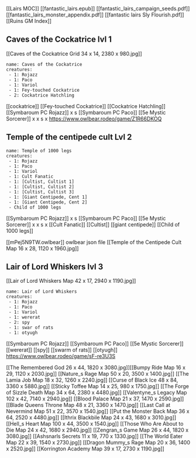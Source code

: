 [[Lairs MOC]]
[[fantastic_lairs.epub]]
[[fantastic_lairs_campaign_seeds.pdf]]
[[fantastic_lairs_monster_appendix.pdf]]
[[fantastic lairs Sly Flourish.pdf]]
[[Ruins GM Index]]

## Caves of the Cockatrice lvl 1
[[Caves of the Cockatrice Grid 34 x 14, 2380 x 980.jpg]]
```encounter
name: Caves of the Cockatrice
creatures:
 - 1: Rojazz
 - 1: Paco
 - 1: Variol
 - 1: Fey-touched Cockatrice
 - 2: Cockatrice Hatchling
```
[[cockatrice]]
[[Fey-touched Cockatrice]]
[[Cockatrice Hatchling]]
[[Symbaroum PC Rojazz]] x s
[[Symbaroum PC Paco]]
[[5e Mystic Sorcerer]] x x s x
https://www.owlbear.rodeo/game/Z1R66DKOQ

## Temple of the centipede cult Lvl 2
```encounter
name: Temple of 1000 legs
creatures:
 - 1: Rojazz
 - 1: Paco
 - 1: Variol
 - 1: Cult Fanatic
 - 1: [Cultist, Cultist 1]
 - 1: [Cultist, Cultist 2]
 - 1: [Cultist, Cultist 3]
 - 1: [Giant Centipede, Cent 1]
 - 1: [Giant Centipede, Cent 2]
 - Child of 1000 legs
```
[[Symbaroum PC Rojazz]] x s
[[Symbaroum PC Paco]]
[[5e Mystic Sorcerer]] x x s x
[[Cult Fanatic]]
[[Cultist]]
[[giant centipede]]
[[Child of 1000 legs]]


[[mPej5N9TW.owlbear]] owlbear json file
[[Temple of the Centipede Cult Map 16 x 28, 1120 x 1960.jpg]]

## Lair of Lord Whiskers lvl 3
[[Lair of Lord Whiskers Map 42 x 17, 2940 x 1190.jpg]]
```encounter
name: Lair of Lord Whiskers
creatures:
 - 1: Rojazz
 - 1: Paco
 - 1: Variol
 - 1: wererat
 - 2: spy
 - 1: swar of rats
 - 1: otyugh
```
[[Symbaroum PC Rojazz]]
[[Symbaroum PC Paco]]
[[5e Mystic Sorcerer]]
[[wererat]]
[[spy]]
[[swarm of rats]]
[[otyugh]]
https://www.owlbear.rodeo/game/sF-re3U3S


[[The Remembered God 26 x 44, 1820 x 3080.jpg]][[Bumpy Ride Map 16 x 29, 1120 x 2030.jpg]]
[[Nature_s Rage Map 50 x 20, 3500 x 1400.jpg]]
[[The Lamia Job Map 18 x 32, 1260 x 2240.jpg]]
[[Curse of Black Ice 48 x 84, 3360 x 5880.jpg]]
[[Sticky Toffee Map 14 x 25, 980 x 1750.jpg]]
[[The Forge of Sizzle Death Map 34 x 64, 2380 x 4480.jpg]]
[[Valentyne_s Legacy Map 102 x 42, 7140 x 2940.jpg]]
[[Blood Palace Map 21 x 37, 1470 x 2590.jpg]]
[[Blade Queens Throne Map 48 x 21, 3360 x 1470.jpg]]
[[Last Call at Nevermind Map 51 x 22, 3570 x 1540.jpg]]
[[Put the Monster Back Map 36 x 64, 2520 x 4480.jpg]]
[[Ithrix Blackbile Map 24 x 43, 1680 x 3010.jpg]]
[[Hell_s Heart Map 100 x 44, 3500 x 1540.jpg]]
[[Those Who Are About to Die Map 24 x 42, 1680 x 2940.jpg]]
[[Zengran_s Game Map 26 x 44, 1820 x 3080.jpg]]
[[Ashsnarls Secrets 11 x 19, 770 x 1330.jpg]]
[[The World Eater Map 22 x 39, 1540 x 2730.jpg]]
[[Dragon Mummy_s Rage Map 20 x 36, 1400 x 2520.jpg]]
[[Korrington Academy Map 39 x 17, 2730 x 1190.jpg]]